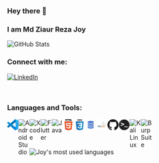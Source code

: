 <!--

### Hey there 👋


**rezaJOY/rezaJOY** is a ✨ _special_ ✨ repository because its `README.md` (this file) appears on your GitHub profile.



- 🔭 I’m currently as App Developer at Myzoo.asia
- 🌱 I’m currently learning Docker
- 👯 I’m looking to collaborate on Cyber Security
- 💬 Ask me about Mobile Apps, Cyber Security, Ethical Hacking
- 📫 How to reach me: ziaurreza_joy@yahoo.com
- ⚡ Fun fact: I dont isolate myself while coding 


![GitHub Stats](https://github-readme-stats.vercel.app/api?username=rezaJOY&theme=tokyonight)
-->

### Hey there 👋
### I am Md Ziaur Reza Joy 
 


![GitHub Stats](https://github-readme-stats.vercel.app/api?username=rezaJOY&theme=blue)


### Connect with me:

[![LinkedIn](https://img.shields.io/badge/LinkedIn-0077B5?style=for-the-badge&logo=linkedin&logoColor=white)](https://www.linkedin.com/in/ziaurrezajoy/)
<br />

<!--
- 🔭 Working as App Developer at  [MyZoo](https://myzoo.asia)
- 🔭 Working as Cyber Security Analyst at  [Fiverr](https://fiverr.com)
## I'm a Mobile App Developer & Pen-Tester
-->
<!--
| Stackoverflow Status |
| -------------------- |
| <a href="https://stackoverflow.com/users/7004995/eyllanesc"><img src="https://stackoverflow.com/users/flair/7004995.png" width="208" height="58" alt="Utshaw's Stack Overflow stat" title="Utshaw's Stack Overflow stat"></a> |
-->


<br />

### Languages and Tools:

<img align="left" alt="Visual Studio Code" width="26px" src="https://raw.githubusercontent.com/github/explore/80688e429a7d4ef2fca1e82350fe8e3517d3494d/topics/visual-studio-code/visual-studio-code.png" />
<img align="left" alt="Android Studio" width="26px" src="https://user-images.githubusercontent.com/52202888/170240210-269951d3-416f-4fc6-bddb-e2da23e68040.png"/>
<img align="left" alt="Xcode" width="26px" src="https://user-images.githubusercontent.com/52202888/170240535-d028a7f8-cff2-49fd-9e9d-55b1daa83280.png"/>
<img align="left" alt="Flutter" width="26px" src="https://user-images.githubusercontent.com/52202888/170240858-9a35014d-3f6b-4074-9ec0-546d4fdfe4d6.png"/>
<img align="left" alt="Java" width="26px" src="https://user-images.githubusercontent.com/52202888/170240929-8671e09c-4216-432b-a720-569292607e92.png"/>
<img align="left" alt="HTML5" width="26px" src="https://raw.githubusercontent.com/github/explore/80688e429a7d4ef2fca1e82350fe8e3517d3494d/topics/html/html.png" />
<img align="left" alt="CSS3" width="26px" src="https://raw.githubusercontent.com/github/explore/80688e429a7d4ef2fca1e82350fe8e3517d3494d/topics/css/css.png" />
<img align="left" alt="SQL" width="26px" src="https://raw.githubusercontent.com/github/explore/80688e429a7d4ef2fca1e82350fe8e3517d3494d/topics/sql/sql.png" />
<img align="left" alt="MySQL" width="26px" src="https://raw.githubusercontent.com/github/explore/80688e429a7d4ef2fca1e82350fe8e3517d3494d/topics/mysql/mysql.png" />
<img align="left" alt="GitHub" width="26px" src="https://raw.githubusercontent.com/github/explore/78df643247d429f6cc873026c0622819ad797942/topics/github/github.png" />
<img align="left" alt="Terminal" width="26px" src="https://raw.githubusercontent.com/github/explore/80688e429a7d4ef2fca1e82350fe8e3517d3494d/topics/terminal/terminal.png" />
<img align="left" alt="Kali Linux" width="26px" src="https://user-images.githubusercontent.com/52202888/170241169-520644ba-86fa-4b22-81e0-5e15b68c93c6.png"/>
<img align="left" alt="Burp Suite" width="26px" src="https://assets.tryhackme.com/img/modules/burp-suite.png"/>
<br />
<br />

<br />
<br />




<img align="center" style="margin: 0 auto; display: block" src="https://github-readme-stats.vercel.app/api/top-langs/?username=rezaJOY" alt="Joy's most used languages" />




